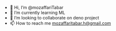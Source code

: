 - 👋 Hi, I’m @mozaffariTabar
- 🌱 I’m currently learning ML
- 💞️ I’m looking to collaborate on deno project
- 📫 How to reach me mozaffaritabar.h@gmail.com

<!---
mozaffariTabar/mozaffariTabar is a ✨ special ✨ repository because its `README.md` (this file) appears on your GitHub profile.
You can click the Preview link to take a look at your changes.
--->
